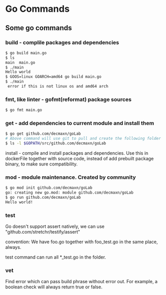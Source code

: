 # Go Commands


## Some go commands
### build - complile packages and dependencies
```bash
$ go build main.go
$ ls 
main  main.go
$ ./main
Hello world
$ GOOS=linux GOARCH=amd64 go build main.go
$ ./main
 error if this is not linux os and amd64 arch
```
### fmt, like linter - gofmt(reformat) package sources
```bash
$ go fmt main.go
```
### get - add dependencies to current module and install them
```bash
$ go get github.com/decmaxn/goLab
# Above command will use git to pull and create the following folder
$ ls -l $GOPATH/src/github.com/decmaxn/goLab
```
install - compile and install packages and dependencies. 
    Use this in dockerFile together with source code, instead of add prebuilt package binary, to make sure compatibility.

### mod - module maintenance. Created by community
```bash
$ go mod init github.com/decmaxn/goLab
go: creating new go.mod: module github.com/decmaxn/goLab
$ go run github.com/decmaxn/goLab
Hello world!
```
### test 

Go doesn't support assert natively, we can use "github.com/stretchr/testify/assert"

convention: We have foo.go together with foo_test.go in the same place, always.

test command can run all *_test.go in the folder.

### vet
Find error which can pass build phrase without error out. For example, a boolean check will always return true or false.
